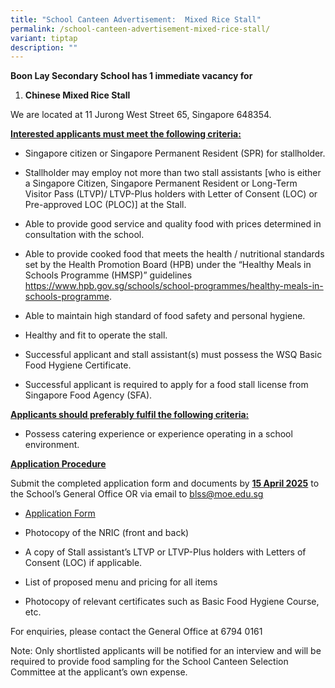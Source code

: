 ```yaml
---
title: "School Canteen Advertisement:  Mixed Rice Stall"
permalink: /school-canteen-advertisement-mixed-rice-stall/
variant: tiptap
description: ""
---
```

<p><strong>Boon Lay Secondary School has 1 immediate vacancy for</strong>
</p>
<ol data-tight="true" class="tight">
<li>
<p><strong>Chinese Mixed Rice Stall &nbsp;</strong>
</p>
<p></p>
</li>
</ol>
<p>We are located at 11 Jurong West Street 65, Singapore 648354.&nbsp;</p>
<p><strong><u>Interested applicants must meet the following criteria:</u></strong>
</p>
<ul data-tight="true" class="tight">
<li>
<p>Singapore citizen or Singapore Permanent Resident (SPR) for stallholder.</p>
</li>
<li>
<p>Stallholder may employ not more than two stall assistants [who is either
a Singapore Citizen, Singapore Permanent Resident or Long-Term Visitor
Pass (LTVP)/ LTVP-Plus holders with Letter of Consent (LOC) or Pre-approved
LOC (PLOC)] at the Stall.&nbsp;</p>
</li>
<li>
<p>Able to provide good service and quality food with prices determined in
consultation with the school.</p>
</li>
<li>
<p>Able to provide cooked food that meets the health / nutritional standards
set by the Health Promotion Board (HPB) under the “Healthy Meals in Schools
Programme (HMSP)” guidelines <a href="https://www.hpb.gov.sg/schools/school-programmes/healthy-meals-in-schools-programme" rel="noopener noreferrer nofollow" target="_blank">https://www.hpb.gov.sg/schools/school-programmes/healthy-meals-in-schools-programme</a>.</p>
</li>
<li>
<p>Able to maintain high standard of food safety and personal hygiene.</p>
</li>
<li>
<p>Healthy and fit to operate the stall.</p>
</li>
<li>
<p>Successful applicant and stall assistant(s) must possess the WSQ Basic
Food Hygiene Certificate.</p>
</li>
<li>
<p>Successful applicant is required to apply for a food stall license from
Singapore Food Agency (SFA).</p>
<p></p>
</li>
</ul>
<p><strong><u>Applicants should preferably fulfil the following criteria:</u></strong>
</p>
<ul data-tight="true" class="tight">
<li>
<p>Possess catering experience or experience operating in a school environment.</p>
<p></p>
</li>
</ul>
<p><strong><u>Application Procedure</u></strong>
</p>
<p>Submit the completed application form and documents by <strong><u>15 April 2025</u></strong> to
the School’s General Office OR via email to <a href="mailto:blss@moe.edu.sg" rel="noopener noreferrer nofollow" target="_blank"><u>blss@moe.edu.sg</u></a>
</p>
<ul data-tight="true" class="tight">
<li>
<p><a href="/files/Application_for_Canteen_Stall_FormBF7.pdf" rel="noopener nofollow" target="_blank">Application Form</a>
</p>
</li>
<li>
<p>Photocopy of the NRIC (front and back)</p>
</li>
<li>
<p>A copy of Stall assistant’s LTVP or LTVP-Plus holders with Letters of
Consent (LOC) if applicable.</p>
</li>
<li>
<p>List of proposed menu and pricing for all items</p>
</li>
<li>
<p>Photocopy of relevant certificates such as Basic Food Hygiene Course,
etc.</p>
<p></p>
</li>
</ul>
<p>For enquiries, please contact the General Office at 6794 0161</p>
<p>Note: Only shortlisted applicants will be notified for an interview and
will be required to provide food sampling for the School Canteen Selection
Committee at the applicant’s own expense.</p>